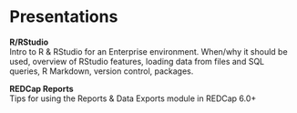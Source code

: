 Presentations
=============

**R/RStudio**  
Intro to R & RStudio for an Enterprise environment. When/why it should be used, overview of RStudio features, loading data from files and SQL queries, R Markdown, version control, packages. 


**REDCap Reports**  
Tips for using the Reports & Data Exports module in REDCap 6.0+

 

